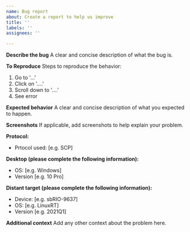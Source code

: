 ```yaml
---
name: Bug report
about: Create a report to help us improve
title: ''
labels: ''
assignees: ''

---
```


**Describe the bug**
A clear and concise description of what the bug is.

**To Reproduce**
Steps to reproduce the behavior:
1. Go to '...'
2. Click on '....'
3. Scroll down to '....'
4. See error

**Expected behavior**
A clear and concise description of what you expected to happen.

**Screenshots**
If applicable, add screenshots to help explain your problem.

**Protocol:**
 - Prtocol used: [e.g. SCP]

**Desktop (please complete the following information):**
 - OS: [e.g. Windows]
 - Version [e.g. 10 Pro]

**Distant target (please complete the following information):**
 - Device: [e.g. sbRIO-9637]
 - OS: [e.g. LinuxRT]
 - Version [e.g. 2021Q1]

**Additional context**
Add any other context about the problem here.
